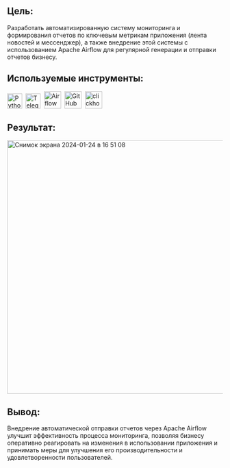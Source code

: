 
## Цель:
Разработать автоматизированную систему мониторинга и формирования отчетов по ключевым метрикам приложения (лента новостей и мессенджер), а также внедрение этой системы с использованием Apache Airflow для регулярной генерации и отправки отчетов бизнесу.

## Используемые инструменты:
<div>
  <img src="https://img.shields.io/badge/python-black?logo=python&style=for-the-badge" title="Python" alt="Python" height="35"/>&nbsp;
  <img src="https://img.shields.io/badge/telegram-black?logo=telegram&style=for-the-badge" title="Telegram" alt="Telegram" height="35"/>&nbsp;
  <img src="https://img.shields.io/badge/Airflow-black?logo=Airflow&style=for-the-badge" title="Airflow" alt="Airflow" height="40"/>&nbsp;
  <img src="https://img.shields.io/badge/github-black?logo=github&logoColor=white&style=for-the-badge" title="GitHub" alt="GitHub" height="40"/>&nbsp;
  <img src="https://img.shields.io/badge/clickhouse-black?logo=clickhouse&style=for-the-badge" title="clickhouse" alt="clickhouse" height="40"/>&nbsp;

## Результат: 
<img width="592" alt="Снимок экрана 2024-01-24 в 16 51 08" src="https://github.com/abramkin-n/daily-report-telegram/assets/142117817/55a7e32f-9b15-4fd3-bd37-9e9bf0378b25">

## Вывод: 
Внедрение автоматической отправки отчетов через Apache Airflow улучшит эффективность процесса мониторинга, позволяя бизнесу оперативно реагировать на изменения в использовании приложения и принимать меры для улучшения его производительности и удовлетворенности пользователей.
